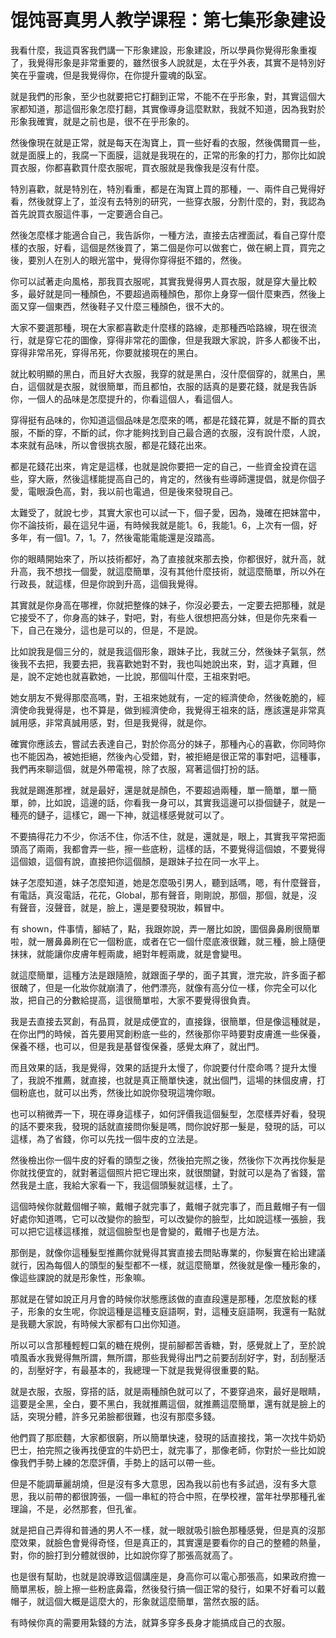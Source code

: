 # 馄饨哥真男人教学课程：第七集形象建设

我看什麼，我這頁客我們講一下形象建設，形象建設，所以學員你覺得形象重複了，我覺得形象是非常重要的，雖然很多人說就是，太在乎外表，其實不是特別好笑在乎靈魂，但是我覺得你，在你提升靈魂的臥室。

就是我們的形象，至少也就要把它打翻到正常，不能不在乎形象，對，其實這個大家都知道，那這個形象怎麼打翻，其實像導身這麼默默，我就不知道，因為我對於形象我確實，就是之前也是，很不在乎形象的。

然後像現在就是正常，就是每天在淘寶上，買一些好看的衣服，然後偶爾買一些，就是面膜上的，我腐一下面膜，這就是我現在的，正常的形象的打力，那你比如說買衣服，你都喜歡買什麼衣服呢，買衣服就是我像我是沒有什麼。

特別喜歡，就是特別在，特別看重，都是在淘寶上買的那種，一、兩件自己覺得好看，然後就穿上了，並沒有去特別的研究，一些穿衣服，分割什麼的，對，我認為首先說買衣服這件事，一定要適合自己。

然後怎麼樣才能適合自己，我告訴你，一種方法，直接去店裡面試，看自己穿什麼樣的衣服，好看，這個是然後買了，第二個是你可以做套亡，做在網上買，買完之後，要別人在別人的眼光當中，覺得你穿得挺不錯的，然後。

你可以試著走向風格，那我買衣服呢，其實我覺得男人買衣服，就是穿大量比較多，最好就是同一種顏色，不要超過兩種顏色，那你上身穿一個什麼東西，然後上面又穿一個東西，然後鞋子又什麼三種顏色，很不大的。

大家不要選那種，現在大家都喜歡走什麼樣的路線，走那種西哈路線，現在很流行，就是穿它花的圖像，穿得非常花的圖像，但是我跟大家說，許多人都後不出，穿得非常吊死，穿得吊死，你要就接現在的黑白。

就比較明顯的黑白，而且好大衣服，我穿的就是黑白，沒什麼個穿的，就黑白，黑白，這個就是衣服，就很簡單，而且都怕，衣服的話真的是要花錢，就是我告訴你，一個人的品味是怎麼提升的，你看這個人，看這個人。

穿得挺有品味的，你知道這個品味是怎麼來的嗎，都是花錢花算，就是不斷的買衣服，不斷的穿，不斷的試，你才能夠找到自己最合適的衣服，沒有說什麼，人說，本來就有品味，所以會很挑衣服，都是花錢花出來。

都是花錢花出來，肯定是這樣，也就是說你要把一定的自己，一些資金投資在這些，穿大廠，然後這樣能提高自己的，肯定的，然後有些導師還提倡，就是你個子愛，電眼淚色高，對，我以前也電過，但是後來發現自己。

太難受了，就說七步，其實大家也可以試一下，個子愛，因為，幾確在把妹當中，你不論技術，最在這兒牛逼，有時候我就是能1。6，我能1。6，上次有一個，好多年，有一個1。7，1。7，然後電能電能還是沒踏高。

你的眼睛開始來了，所以技術都好，為了直接就來那去換，你都很好，就升高，就升高，我不想找一個愛，就這麼簡單，沒有其他什麼技術，就這麼簡單，所以外在行政長，就這樣，但是你說到升高，這個我覺得。

其實就是你身高在哪裡，你就把整條的妹子，你沒必要去，一定要去把那種，就是它接受不了，你身高的妹子，對吧，對，有些人很想把高分妹，但是你先來看一下，自己在幾分，這也是可以的，但是，不是說。

比如說我是個三分的，就是我這個形象，跟妹子比，我就三分，然後妹子氣氛，然後我不去把，我要去把，我喜歡她對不對，我也叫她說出來，對，這才真難，但是，說不定她也就喜歡她，一比說，那個叫什麼，王祖來對吧。

她女朋友不覺得那麼高嗎，對，王祖來她就有，一定的經濟使命，然後乾脆的，經濟使命我覺得是，也不算是，做到經濟使命，我覺得王祖來的話，應該還是非常真誠用感，非常真誠用感，對，但是我覺得，就是你。

確實你應該去，嘗試去表達自己，對於你高分的妹子，那種內心的喜歡，你同時你也不能因為，被她拒絕，然後內心受錯，對，被拒絕是很正常的事對吧，這種事，我們再來聊這個，就是外帶電視，除了衣服，寫著這個打扮的話。

我就是踢進那裡，就是最好，還是就是顏色，不要超過兩種，單一簡單，單一簡單，帥，比如說，這邊的話，你看我一身可以，其實我這邊可以掛個鏈子，就是一種亮的鏈子，這樣它，踢一下神，就這樣感覺就可以了。

不要搞得花力不少，你活不住，你活不住，就是，還就是，眼上，其實我平常把面頭高了兩兩，我都會弄一些，擦一些底粉，這樣的話，不要覺得這個娘，不要覺得這個娘，這個有說，直接把你這個顏，是跟妹子拉在同一水平上。

妹子怎麼知道，妹子怎麼知道，她是怎麼吸引男人，聽到話嗎，嗯，有什麼聲音，有電話，真沒電話，花花，Global，那有聲音，剛剛說，那個，那個，就是，沒有聲音，沒聲音，就是，臉上，還是要發現妝，賴冒中。

有 shown，件事情，腳結了，點，我跟妳說，弄一層比如說，圖個鼻鼻刷很簡單啦，就一層鼻鼻刷在它一個粉底，或者在它一個什麼底液很難，就三種，臉上隨便抹抹，就能讓你皮膚年輕兩歲，絕對年輕兩歲，就是會變甩。

就這麼簡單，這種方法是跟隨險，就跟面子學的，面子其實，泄完妝，許多面子都很醜了，但是一化妝你就崩潰了，他們漂亮，就像有高分位一樣，你完全可以化妝，把自己的分數給提高，這很簡單啦，大家不要覺得很負責。

我是去直接去冥創，有品買，就是成便宜的，直接錄，很簡單，但是像這種就是，在你出門的時候，首先要用冥創粉底一些的，然後那你平時要對皮膚進一些保養，保養不穩，也可以，但是我是基督復保養，感覺太麻了，就出門。

而且效果的話，我是覺得，效果的話提升太慢了，你說要付什麼命嗎？提升太慢了，我說不推薦，就直接，也就是真正簡單快速，就出個門，這場的抹個皮膚，打個粉底也，就可以出秀，然後比如說你發現這塊你眼。

也可以稍微弄一下，現在導身這樣子，如何評價我這個髮型，怎麼樣弄好看，發現的話不要來我，發現的話就直接問你髮是嗎，問你說好那一髮是，發現的話，可以這樣，為了省錢，你可以先找一個牛皮的立法是。

然後檢出你一個牛皮的好看的頭型之後，然後拍完照之後，然後你下次再找你髮是你就找便宜的，就對著這個照片把它理出來，就很關鍵，對就可以是為了省錢，當然我是土底，我給大家看一下，我這個頭髮就這樣，土了。

這個時候你就戴個帽子嘛，戴帽子就完事了，戴帽子就完事了，而且戴帽子有一個好處你知道嗎，它可以改變你的臉型，可以改變你的臉型，比如說這樣一張臉，我可以把它這樣這樣推，就這個臉型也是會變的，戴帽子也是方法。

那倒是，就像你這種髮型推薦你就覺得其實直接去問貼專業的，你髮實在給出建議就行，因為每個人的頭型的髮型都不一樣，就這麼簡單，然後就是像一種形象的，像這些課說的就是形象性，形象嘛。

那就是在譬如說正月月會的時候你狀態應該做的直直段還是那種，怎麼放鬆的樣子，形象的女生呢，你說這種是這種支庭語啊，對，這種支庭語啊，我還有一點就是我聽大家說，有時候大家都有口出你知道。

所以可以含那種輕輕口氣的糖在規例，提前腳都苦香糖，對，感覺就上了，至於說噴風香水我覺得無所謂，無所謂，那些我覺得出門之前要刮刮好字，對，刮刮壓活的，刮壓好字，有最基本的，我總理一下就是我覺得很重要的點。

就是衣服，衣服，穿搭的話，就是兩種顏色就可以了，不要穿過來，最好是眼睛，這要是全黑，全白，要不黑白，我就推薦這個，就推薦這麼簡單，還有就是臉上的話，突現分體，許多兄弟臉都很難，也沒有那麼多錢。

他們買了那麽麵，大家都很窮，所以簡單快速，發現的話直接找，第一次找牛奶奶巴士，拍完照之後再找便宜的牛奶巴士，就完事了，那像老師，你對於一些比如說像我們手勢上練的怎麼評價，手勢上的話可以帶一些。

但是不能調華麗胡燒，但是沒有多大意思，因為我以前也有多試過，沒有多大意思，我以前帶的都很誇張，一個一串紅的符合中照，在學校裡，當年社學那種孔雀理論，不是，必然那套，但孔雀。

就是把自己弄得和普通的男人不一樣，就一眼就吸引臉色那種感覺，但是真的沒那麼效果，就臉色會覺得奇怪，但是真正的，其實還是要看你的自己的整體的熱量，對，你的臉打到分體就很帥，比如說你穿了那張高就高了。

也是很有幫助，也就是說導致這個講座是，身高你可以電心那張高，如果政府擔一簡單黑板，臉上擦一些粉底鼻霜，然後發行搞一個正常的發行，如果不好看可以戴帽子，就這個大概是這麼大的，形象就這麼簡單，當然衣服的話。

有時候你真的需要用紮錢的方法，就算多穿多長身才能搞成自己的衣服。